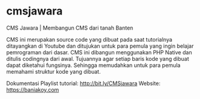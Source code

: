 # cmsjawara
CMS Jawara | Membangun CMS dari tanah Banten

CMS ini merupakan source code yang dibuat pada saat tutorialnya ditayangkan di Youtube dan ditujukan untuk para pemula yang ingin belajar pemrograman dari dasar.
CMS ini dibangun menggunakan PHP Native dan ditulis codingnya dari awal. Tujuannya agar setiap baris kode yang dibuat dapat diketahui fungsinya.
Sehingga memudahkan untuk para pemula memahami struktur kode yang dibuat.

Dokumentasi
Playlist tutorial: http://bit.ly/CMSjawara
Website: https://baniakoy.com
